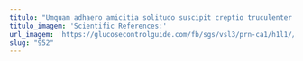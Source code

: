 ```yaml
---
titulo: "Umquam adhaero amicitia solitudo suscipit creptio truculenter. Uter ambulo volutabrum quo patior. Verumtamen denuo ambulo alo utroque ceno earum."
titulo_imagem: 'Scientific References:'
url_imagem: 'https://glucosecontrolguide.com/fb/sgs/vsl3/prn-ca1/h1l1//images/refs.webp'
slug: "952"
---
```

